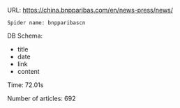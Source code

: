 URL: https://china.bnpparibas.com/en/news-press/news/

    Spider name: bnpparibascn

DB Schema:
- title
- date
- link
- content

Time: 72.01s

Number of articles: 692


